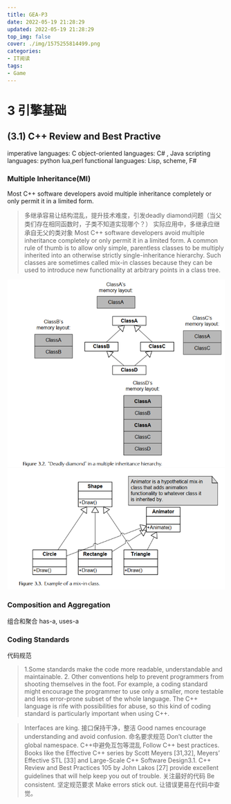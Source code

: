 ```yaml
---
title: GEA-P3
date: 2022-05-19 21:28:29
updated: 2022-05-19 21:28:29
top_img: false
cover: ./img/1575255814499.png
categories:
- IT阅读
tags: 
- Game
---
```

# 3 引擎基础

## (3.1) C++ Review and Best Practive

imperative languages: C
object-oriented languages: C# , Java
scripting languages: python lua,perl
functional languages: Lisp, scheme, F# 

### Multiple Inheritance(MI)
Most C++ software developers avoid multiple inheritance completely or
only permit it in a limited form. 
> 多继承容易让结构混乱，提升技术难度，引发deadly diamond问题（当父类们存在相同函数时，子类不知道实现哪个？）
> 实际应用中，多继承应继承自无父的类对象
> Most C++ software developers avoid multiple inheritance completely or
only permit it in a limited form. A common rule of thumb is to allow only
simple, parentless classes to be multiply inherited into an otherwise strictly
single-inheritance hierarchy. Such classes are sometimes called mix-in classes
because they can be used to introduce new functionality at arbitrary points in
a class tree. 

![Deadly diamond](./img/1575255814499.png)
![Mix-in class](/img/1575255482902.png)

### Composition and Aggregation

组合和聚合
has-a, uses-a

### Coding Standards

代码规范
> 1.Some standards make the code more readable, understandable and maintainable.
>2. Other conventions help to prevent programmers from shooting themselves in the foot. For example, a coding standard might encourage the
programmer to use only a smaller, more testable and less error-prone
subset of the whole language. The C++ language is rife with possibilities for abuse, so this kind of coding standard is particularly important
when using C++.

> Interfaces are king. 接口保持干净，整洁
> Good names encourage understanding and avoid confusion.  命名要求规范
> Don’t clutter the global namespace. C++中避免互包等混乱
> Follow C++ best practices. Books like the Effective C++ series by Scott Meyers [31,32], Meyers’ Effective STL [33] and Large-Scale C++ Software Design3.1. C++ Review and Best Practices 105
by John Lakos [27] provide excellent guidelines that will help keep you
out of trouble.   关注最好的代码
> Be consistent.  坚定规范要求
> Make errors stick out. 让错误更易在代码中查觉。

